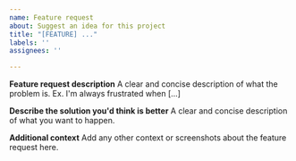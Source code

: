 ```yaml
---
name: Feature request
about: Suggest an idea for this project
title: "[FEATURE] ..."
labels: ''
assignees: ''

---
```


**Feature request description**
A clear and concise description of what the problem is. Ex. I'm always frustrated when [...]

**Describe the solution you'd think is better**
A clear and concise description of what you want to happen.

**Additional context**
Add any other context or screenshots about the feature request here.
